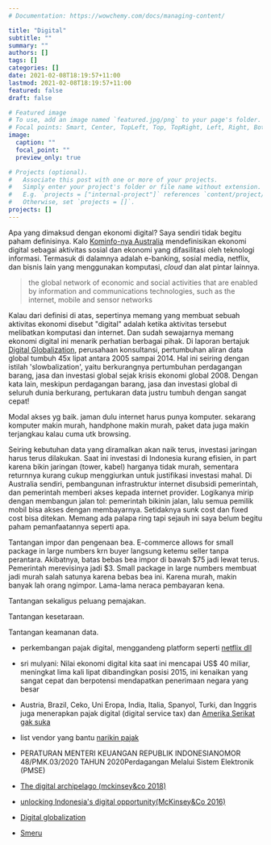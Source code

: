 ```yaml
---
# Documentation: https://wowchemy.com/docs/managing-content/

title: "Digital"
subtitle: ""
summary: ""
authors: []
tags: []
categories: []
date: 2021-02-08T18:19:57+11:00
lastmod: 2021-02-08T18:19:57+11:00
featured: false
draft: false

# Featured image
# To use, add an image named `featured.jpg/png` to your page's folder.
# Focal points: Smart, Center, TopLeft, Top, TopRight, Left, Right, BottomLeft, Bottom, BottomRight.
image:
  caption: ""
  focal_point: ""
  preview_only: true

# Projects (optional).
#   Associate this post with one or more of your projects.
#   Simply enter your project's folder or file name without extension.
#   E.g. `projects = ["internal-project"]` references `content/project/deep-learning/index.md`.
#   Otherwise, set `projects = []`.
projects: []
---
```


Apa yang dimaksud dengan ekonomi digital? Saya sendiri tidak begitu paham definisinya. Kalo [Kominfo-nya Australia](https://www.alrc.gov.au/publication/copyright-and-the-digital-economy-dp-79/3-policy-context-of-the-inquiry/the-concept-of-the-digital-economy/) mendefinisikan ekonomi digital sebagai aktivitas sosial dan ekonomi yang difasilitasi oleh teknologi informasi. Termasuk di dalamnya adalah e-banking, sosial media, netflix, dan bisnis lain yang menggunakan komputasi, *cloud* dan alat pintar lainnya.

> the global network of economic and social activities that are enabled by information and communications technologies, such as the internet, mobile and sensor networks

Kalau dari definisi di atas, sepertinya memang yang membuat sebuah aktivitas ekonomi disebut "digital" adalah ketika aktivitas tersebut melibatkan komputasi dan internet. Dan sudah sewajarnya memang ekonomi digital ini menarik perhatian berbagai pihak. Di laporan bertajuk [Digital Globalization](https://www.mckinsey.com/~/media/McKinsey/Business%20Functions/McKinsey%20Digital/Our%20Insights/Digital%20globalization%20The%20new%20era%20of%20global%20flows/MGI-Digital-globalization-Executive-summary.pdf), perusahaan konsultansi, pertumbuhan aliran data global tumbuh 45x lipat antara 2005 sampai 2014. Hal ini seiring dengan istilah 'slowbalization', yaitu berkurangnya pertumbuhan perdagangan barang, jasa dan investasi global sejak krisis ekonomi global 2008. Dengan kata lain, meskipun perdagangan barang, jasa dan investasi global di seluruh dunia berkurang, pertukaran data justru tumbuh dengan sangat cepat!



Modal akses yg baik. jaman dulu internet harus punya komputer. sekarang komputer makin murah, handphone makin murah, paket data juga makin terjangkau kalau cuma utk browsing.

Seiring kebutuhan data yang diramalkan akan naik terus, investasi jaringan harus terus dilakukan. Saat ini investasi di Indonesia kurang efisien, in part karena bikin jaringan (tower, kabel) harganya tidak murah, sementara returnnya kurang cukup menggiurkan untuk justifikasi investasi mahal. Di Australia sendiri, pembangunan infrastruktur internet disubsidi pemerintah, dan pemerintah memberi akses kepada internet provider. Logikanya mirip dengan membangun jalan tol: pemerintah bikinin jalan, lalu semua pemilik mobil bisa akses dengan membayarnya. Setidaknya sunk cost dan fixed cost bisa ditekan. Memang ada palapa ring tapi sejauh ini saya belum begitu paham pemanfaatannya seperti apa.

Tantangan impor dan pengenaan bea. E-commerce allows for small package in large numbers krn buyer langsung ketemu seller tanpa perantara. Akibatnya, batas bebas bea impor di bawah $75 jadi lewat terus. Pemerintah merevisinya jadi $3. Small package in large numbers membuat jadi murah salah satunya karena bebas bea ini. Karena murah, makin banyak lah orang ngimpor. Lama-lama neraca pembayaran kena.

Tantangan sekaligus peluang pemajakan.

Tantangan kesetaraan.

Tantangan keamanan data.

- perkembangan pajak digital, menggandeng platform seperti [netflix dll](https://bisnis.tempo.co/read/1406672/kemenkeu-setoran-pajak-digital-rp-195-miliar-pada-akhir-oktober-2020/full&view=ok)
- sri mulyani: Nilai ekonomi digital kita saat ini mencapai US$ 40 miliar, meningkat lima kali lipat dibandingkan posisi 2015, ini kenaikan yang sangat cepat dan berpotensi mendapatkan penerimaan negara yang besar
- Austria, Brazil, Ceko, Uni Eropa, India, Italia, Spanyol, Turki, dan Inggris juga menerapkan pajak digital (digital service tax) dan [Amerika Serikat gak suka](https://katadata.co.id/muhammadridhoi/digital/5ed8cb1c3db0e/ri-pungut-pajak-digital-mulai-juli-bagaimana-aturan-di-negara-lain)
- list vendor yang bantu [narikin pajak](https://pajak.go.id/id/artikel/pajak-transaksi-digital-kita)
- PERATURAN MENTERI KEUANGAN REPUBLIK INDONESIANOMOR 48/PMK.03/2020 TAHUN 2020Perdagangan Melalui Sistem Elektronik (PMSE)

- [The digital archipelago (mckinsey&co 2018)](https://www.mckinsey.com/~/media/McKinsey/Featured%20Insights/Asia%20Pacific/The%20digital%20archipelago%20How%20online%20commerce%20is%20driving%20Indonesias%20economic%20development/FINAL_The-digital-archipelago-How-online-commerce-is-driving-Indonesias-economic-development.pdf)

- [unlocking Indonesia's digital opportunity(McKinsey&Co 2016)](https://www.mckinsey.com/~/media/McKinsey/Locations/Asia/Indonesia/Our%20Insights/Unlocking%20Indonesias%20digital%20opportunity/Unlocking_Indonesias_digital_opportunity.ashx)

- [Digital globalization](https://www.mckinsey.com/~/media/McKinsey/Business%20Functions/McKinsey%20Digital/Our%20Insights/Digital%20globalization%20The%20new%20era%20of%20global%20flows/MGI-Digital-globalization-Executive-summary.pdf)

- [Smeru](http://smeru.or.id/sites/default/files/publication/rr_ecdi_id_0.pdf)